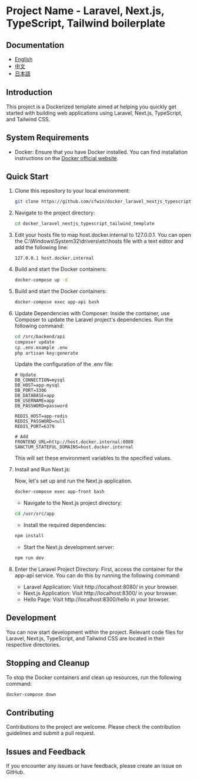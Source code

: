 # Project Name - Laravel, Next.js, TypeScript, Tailwind boilerplate

## Documentation
- [English](/README.md)
- [中文](/docs/ZH.md)
- [日本語](/docs/JA.md)

## Introduction
This project is a Dockerized template aimed at helping you quickly get started with building web applications using Laravel, Next.js, TypeScript, and Tailwind CSS.

## System Requirements
- Docker: Ensure that you have Docker installed. You can find installation instructions on the [Docker official website](https://www.docker.com/get-started).

## Quick Start
1. Clone this repository to your local environment:
   ```bash
   git clone https://github.com/cfwin/docker_laravel_nextjs_typescript_tailwind_template.git
   ```
2. Navigate to the project directory:
   ```bash
   cd docker_laravel_nextjs_typescript_tailwind_template
   ```
3. Edit your hosts file to map host.docker.internal to 127.0.0.1. You can open the C:\Windows\System32\drivers\etc\hosts file with a text editor and add the following line:
   ```plaintext
   127.0.0.1 host.docker.internal
   ```
4. Build and start the Docker containers:
   ```bash
   docker-compose up -d
   ```
5. Build and start the Docker containers:
   ```bash
   docker-compose exec app-api bash
   ```
6. Update Dependencies with Composer: Inside the container, use Composer to update the Laravel project's dependencies. Run the following command:
   ```bash
   cd /src/backend/api
   composer update
   cp .env.example .env
   php artisan key:generate
   ```
   Update the configuration of the .env file:
   ```plaintext
   # Update
   DB_CONNECTION=mysql
   DB_HOST=app-mysql
   DB_PORT=3306
   DB_DATABASE=app
   DB_USERNAME=app
   DB_PASSWORD=password
   
   REDIS_HOST=app-redis
   REDIS_PASSWORD=null
   REDIS_PORT=6379
   
   # Add
   FRONTEND_URL=http://host.docker.internal:8080
   SANCTUM_STATEFUL_DOMAINS=host.docker.internal
   ```
   This will set these environment variables to the specified values.
7. Install and Run Next.js:

	Now, let's set up and run the Next.js application.
	
	```bash
	docker-compose exec app-front bash
	```
	- Navigate to the Next.js project directory:
	```bash
	cd /usr/src/app
	```
	- Install the required dependencies:
	
	```bash
	npm install
	```
	
	- Start the Next.js development server:
	```bash
	npm run dev
	```

8. Enter the Laravel Project Directory: First, access the container for the app-api service. You can do this by running the following command:
   - Laravel Application: Visit http://localhost:8080/ in your browser.
   - Next.js Application: Visit http://localhost:8300/ in your browser.
   - Hello Page: Visit http://localhost:8300/hello in your browser.

## Development

You can now start development within the project. Relevant code files for Laravel, Next.js, TypeScript, and Tailwind CSS are located in their respective directories.

## Stopping and Cleanup

To stop the Docker containers and clean up resources, run the following command:
   ```bash
   docker-compose down
   ```
## Contributing

Contributions to the project are welcome. Please check the contribution guidelines and submit a pull request.

## Issues and Feedback

If you encounter any issues or have feedback, please create an issue on GitHub.

